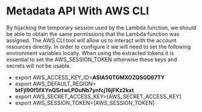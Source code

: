 # Metadata API With AWS CLI
By hijacking the temporary session used by the Lambda function, we should be able to obtain the same permissions that the Lambda function was assigned. The AWS CLI tool will
allow us to interact with the account resources directly. In order to configure it we will need to set the following environment variables locally. When using the extracted tokens it is essential to set the AWS_SESSION_TOKEN otherwise these keys and secrets will not be usable.

* export AWS_ACCESS_KEY_ID=​**ASIA5GTGMXOZQSGD67TY**
* export AWS_DEFAULT_REGION=​**btFjl90f5fXYnQSrtwLPOuNb7ynfcj16jFKz2kxt**
* export AWS_SECRET_ACCESS_KEY=​[AWS_SECRET_ACCESS_KEY]
* export AWS_SESSION_TOKEN=​[AWS_SESSION_TOKEN]
